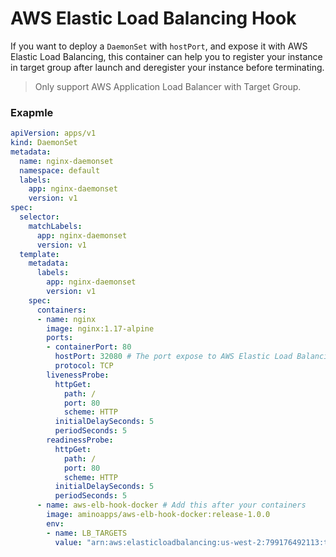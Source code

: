 # AWS Elastic Load Balancing Hook

If you want to deploy a `DaemonSet` with `hostPort`, and expose it with AWS Elastic Load Balancing, this container can help you to register your instance in target group after launch and deregister your instance before terminating.

> Only support AWS Application Load Balancer with Target Group.

### Exapmle

```yaml
apiVersion: apps/v1
kind: DaemonSet
metadata:
  name: nginx-daemonset
  namespace: default
  labels:
    app: nginx-daemonset
    version: v1
spec:
  selector:
    matchLabels:
      app: nginx-daemonset
      version: v1
  template:
    metadata:
      labels:
        app: nginx-daemonset
        version: v1
    spec:
      containers:
      - name: nginx
        image: nginx:1.17-alpine
        ports:
        - containerPort: 80
          hostPort: 32080 # The port expose to AWS Elastic Load Balancing
          protocol: TCP
        livenessProbe:
          httpGet:
            path: /
            port: 80
            scheme: HTTP
          initialDelaySeconds: 5
          periodSeconds: 5
        readinessProbe:
          httpGet:
            path: /
            port: 80
            scheme: HTTP
          initialDelaySeconds: 5
          periodSeconds: 5
      - name: aws-elb-hook-docker # Add this after your containers
        image: aminoapps/aws-elb-hook-docker:release-1.0.0
        env:
        - name: LB_TARGETS
          value: "arn:aws:elasticloadbalancing:us-west-2:799176492113:targetgroup/k8s-nodes-nginx-ingress/b4e8913e6bf8c1d5,32080"
```
